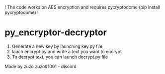 ! The code works on AES encryption and requires pycryptodome (pip install pycryptodome) !

# py_encryptor-decryptor

1. Generate a new key by launching key.py file
2. lauch encrypt.py and write a text you want to encrypt
3. To decrypt text, you can launch decrypt.py file



Made by zuzo
zuzo#1001 - discord
